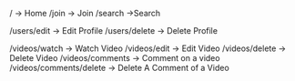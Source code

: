 / -> Home
/join -> Join
/search ->Search



/users/edit -> Edit Profile
/users/delete -> Delete Profile




/videos/watch -> Watch Video
/videos/edit -> Edit Video
/videos/delete -> Delete Video
/videos/comments  -> Comment on a video
/videos/comments/delete -> Delete A Comment of a Video